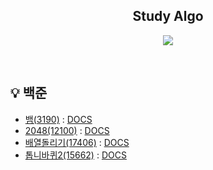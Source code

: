 <h2 align="middle">Study Algo</h2>
<p align="middle">
<p align="center">
  <img src="https://img.shields.io/badge/language-java-red.svg?style=flat-square"/>
</p>
<br>

## 💡 백준

- [뱀(3190)](src/main/java/baekjoon/page5/q3190/Question3190_V3.java) : [DOCS](https://www.acmicpc.net/problem/3190)
- [2048(12100)](src/main/java/baekjoon/page5/Question12100.java) : [DOCS](https://www.acmicpc.net/problem/12100)
- [배열돌리기(17406)](src/main/java/baekjoon/page5/Question17406.java) : [DOCS](https://www.acmicpc.net/problem/17406)
- [톱니바퀴2(15662)](src/main/java/baekjoon/page5/Question15662.java) : [DOCS](https://www.acmicpc.net/problem/15662)

